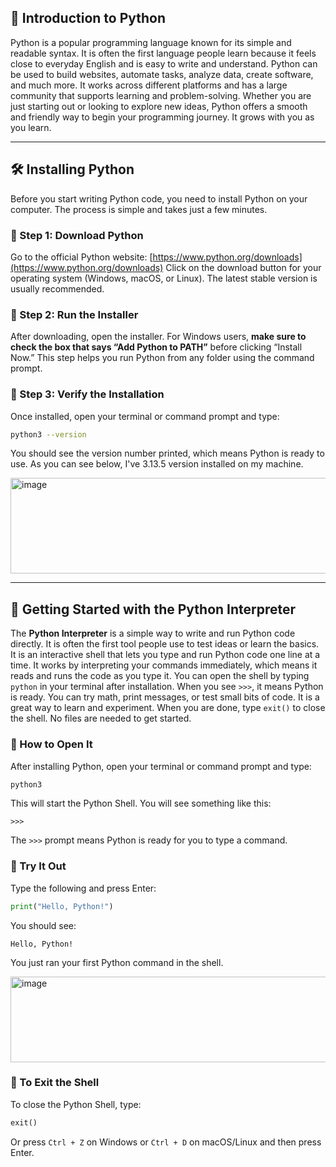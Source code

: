 ## 📘 **Introduction to Python**

Python is a popular programming language known for its simple and readable syntax. It is often the first language people learn because it feels close to everyday English and is easy to write and understand. Python can be used to build websites, automate tasks, analyze data, create software, and much more. It works across different platforms and has a large community that supports learning and problem-solving. Whether you are just starting out or looking to explore new ideas, Python offers a smooth and friendly way to begin your programming journey. It grows with you as you learn.

---

## 🛠 Installing Python

Before you start writing Python code, you need to install Python on your computer. The process is simple and takes just a few minutes.

### 🔹 Step 1: Download Python

Go to the official Python website: [https://www.python.org/downloads](https://www.python.org/downloads)
Click on the download button for your operating system (Windows, macOS, or Linux). The latest stable version is usually recommended.

### 🔹 Step 2: Run the Installer

After downloading, open the installer.
For Windows users, **make sure to check the box that says “Add Python to PATH”** before clicking “Install Now.” This step helps you run Python from any folder using the command prompt.

### 🔹 Step 3: Verify the Installation

Once installed, open your terminal or command prompt and type:

```bash
python3 --version
```

You should see the version number printed, which means Python is ready to use. As you can see below, I've 3.13.5 version installed on my machine.

<img width="639" height="153" alt="image" src="https://github.com/user-attachments/assets/39f479b6-361c-4e3f-90e3-d57c9cdc47fd" />

---

## 🐚 Getting Started with the Python Interpreter

The **Python Interpreter** is a simple way to write and run Python code directly. It is often the first tool people use to test ideas or learn the basics.
It is an interactive shell that lets you type and run Python code one line at a time. It works by interpreting your commands immediately, which means it reads and runs the code as you type it. You can open the shell by typing `python` in your terminal after installation. When you see `>>>`, it means Python is ready. You can try math, print messages, or test small bits of code. It is a great way to learn and experiment. When you are done, type `exit()` to close the shell. No files are needed to get started.


### 🔹 How to Open It

After installing Python, open your terminal or command prompt and type:

```python
python3
```

This will start the Python Shell. You will see something like this:

```
>>>
```

The `>>>` prompt means Python is ready for you to type a command.

### 🔹 Try It Out

Type the following and press Enter:

```python
print("Hello, Python!")
```

You should see:

```
Hello, Python!
```

You just ran your first Python command in the shell.

<img width="705" height="137" alt="image" src="https://github.com/user-attachments/assets/0eb23394-5dba-4384-8b49-689406d8b7e2" />


### 🔹 To Exit the Shell

To close the Python Shell, type:

```python
exit()
```

Or press `Ctrl + Z` on Windows or `Ctrl + D` on macOS/Linux and then press Enter.

